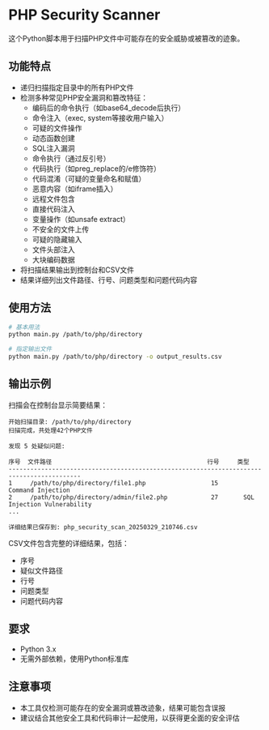 # PHP Security Scanner

这个Python脚本用于扫描PHP文件中可能存在的安全威胁或被篡改的迹象。

## 功能特点

- 递归扫描指定目录中的所有PHP文件
- 检测多种常见PHP安全漏洞和篡改特征：
  - 编码后的命令执行（如base64_decode后执行）
  - 命令注入（exec, system等接收用户输入）
  - 可疑的文件操作
  - 动态函数创建
  - SQL注入漏洞
  - 命令执行（通过反引号）
  - 代码执行（如preg_replace的/e修饰符）
  - 代码混淆（可疑的变量命名和赋值）
  - 恶意内容（如iframe插入）
  - 远程文件包含
  - 直接代码注入
  - 变量操作（如unsafe extract）
  - 不安全的文件上传
  - 可疑的隐藏输入
  - 文件头部注入
  - 大块编码数据
- 将扫描结果输出到控制台和CSV文件
- 结果详细列出文件路径、行号、问题类型和问题代码内容

## 使用方法

```bash
# 基本用法
python main.py /path/to/php/directory

# 指定输出文件
python main.py /path/to/php/directory -o output_results.csv
```

## 输出示例

扫描会在控制台显示简要结果：

```
开始扫描目录: /path/to/php/directory
扫描完成，共处理42个PHP文件

发现 5 处疑似问题:

序号  文件路径                                           行号     类型                  
------------------------------------------------------------------------------------------
1     /path/to/php/directory/file1.php                  15       Command Injection     
2     /path/to/php/directory/admin/file2.php            27       SQL Injection Vulnerability
...

详细结果已保存到: php_security_scan_20250329_210746.csv
```

CSV文件包含完整的详细结果，包括：
- 序号
- 疑似文件路径
- 行号
- 问题类型
- 问题代码内容

## 要求

- Python 3.x
- 无需外部依赖，使用Python标准库

## 注意事项

- 本工具仅检测可能存在的安全漏洞或篡改迹象，结果可能包含误报
- 建议结合其他安全工具和代码审计一起使用，以获得更全面的安全评估
